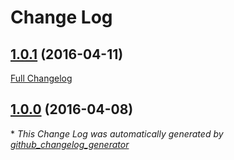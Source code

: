 # Change Log

## [1.0.1](https://github.com/ibm-bluemix-mobile-services/jsonstore-javascript/tree/1.0.1) (2016-04-11)
[Full Changelog](https://github.com/ibm-bluemix-mobile-services/jsonstore-javascript/compare/1.0.0...1.0.1)

## [1.0.0](https://github.com/ibm-bluemix-mobile-services/jsonstore-javascript/tree/1.0.0) (2016-04-08)


\* *This Change Log was automatically generated by [github_changelog_generator](https://github.com/skywinder/Github-Changelog-Generator)*